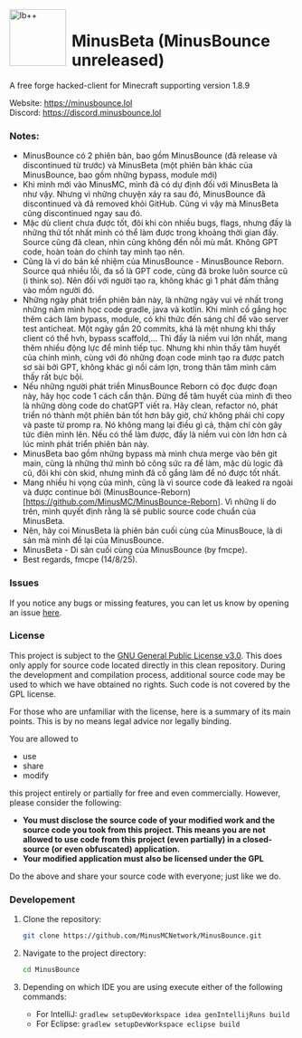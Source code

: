 
<img width="100" height="100" align="left" style="float: left; margin: 0 10px 0 0;" alt="lb++" src="src/main/resources/assets/minecraft/minusbounce/big.png">

# MinusBeta (MinusBounce unreleased)
A free forge hacked-client for Minecraft supporting version 1.8.9

Website: https://minusbounce.lol \
Discord: https://discord.minusbounce.lol

### Notes:
- MinusBounce có 2 phiên bản, bao gồm MinusBounce (đã release và discontinued từ trước) và MinusBeta (một phiên bản khác của MinusBounce, bao gồm những bypass, module mới)
- Khi mình mới vào MinusMC, mình đã có dự định đối với MinusBeta là như vậy. Nhưng vì những chuyện xảy ra sau đó, MinusBounce đã discontinued và đã removed khỏi GitHub. Cũng vì vậy mà MinusBeta cũng discontinued ngay sau đó.
- Mặc dù client chưa được tốt, đôi khi còn nhiều bugs, flags, nhưng đấy là những thứ tốt nhất mình có thể làm được trong khoảng thời gian đấy. Source cũng đã clean, nhìn cũng không đến nỗi mù mắt. Không GPT code, hoàn toàn do chính tay mình tạo nên.
- Cũng là vì do bản kế nhiệm của MinusBounce - MinusBounce Reborn. Source quá nhiều lỗi, đa số là GPT code, cũng đã broke luôn source cũ (i think so). Nên đối với người tạo ra, không khác gì 1 phát đấm thẳng vào mồm người đó.
- Những ngày phát triển phiên bản này, là những ngày vui vẻ nhất trong những năm mình học code gradle, java và kotlin. Khi mình cố gắng học thêm cách làm bypass, module, có khi thức đến sáng chỉ để vào server test anticheat. Một ngày gần 20 commits, khá là mệt nhưng khi thấy client có thể hvh, bypass scaffold,... Thì đấy là niềm vui lớn nhất, mang thêm nhiều động lực để mình tiếp tục. Nhưng khi nhìn thấy tâm huyết của chính mình, cùng với đó những đoạn code mình tạo ra được patch sơ sài bởi GPT, không khác gì nồi cám lợn, trong thân tâm mình cảm thấy rất bực bội.
- Nếu những người phát triển MinusBounce Reborn có đọc được đoạn này, hãy học code 1 cách cẩn thận. Đừng để tâm huyết của mình đi theo là những dòng code do chatGPT viết ra. Hãy clean, refactor nó, phát triển nó thành một phiên bản tốt hơn bây giờ, chứ không phải chỉ copy và paste từ promp ra. Nó không mang lại điều gì cả, thậm chí còn gây tức điên mình lên. Nếu có thể làm được, đấy là niềm vui còn lớn hơn cả lúc mình phát triển phiên bản này.
- MinusBeta bao gồm những bypass mà mình chưa merge vào bên git main, cũng là những thứ mình bỏ công sức ra để làm, mặc dù logic đã cũ, đôi khi còn skid, nhưng mình đã cố gắng làm để nó được tốt nhất.
- Mang nhiều hi vọng của mình, cũng là vì source code đã leaked ra ngoài và được continue bởi (MinusBounce-Reborn)[https://github.com/MinusMC/MinusBounce-Reborn]. Vì những lí do trên, mình quyết định rằng là sẽ public source code chuẩn của MinusBeta.
- Nên, hãy coi MinusBeta là phiên bản cuối cùng của MinusBouce, là di sản mà mình để lại của MinusBounce.
- MinusBeta - Di sản cuối cùng của MinusBounce (by fmcpe).
- Best regards, fmcpe (14/8/25).

### Issues
If you notice any bugs or missing features, you can let us know by opening an issue [here](https://github.com/MinusMCNetwork/MinusBounce/issues).

### License
This project is subject to the [GNU General Public License v3.0](LICENSE). This does only apply for source code located directly in this clean repository. During the development and compilation process, additional source code may be used to which we have obtained no rights. Such code is not covered by the GPL license.

For those who are unfamiliar with the license, here is a summary of its main points. This is by no means legal advice nor legally binding.

You are allowed to
- use
- share
- modify

this project entirely or partially for free and even commercially. However, please consider the following:

- **You must disclose the source code of your modified work and the source code you took from this project. This means you are not allowed to use code from this project (even partially) in a closed-source (or even obfuscated) application.**
- **Your modified application must also be licensed under the GPL** 

Do the above and share your source code with everyone; just like we do.

### Developement

1. Clone the repository:

    ```bash
    git clone https://github.com/MinusMCNetwork/MinusBounce.git
    ```
   
2. Navigate to the project directory:

    ```bash
    cd MinusBounce
    ```

3. Depending on which IDE you are using execute either of the following commands:
   - For IntelliJ: `gradlew setupDevWorkspace idea genIntellijRuns build`
   - For Eclipse: `gradlew setupDevWorkspace eclipse build`
